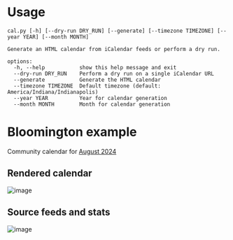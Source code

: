 # Usage

```
cal.py [-h] [--dry-run DRY_RUN] [--generate] [--timezone TIMEZONE] [--year YEAR] [--month MONTH]

Generate an HTML calendar from iCalendar feeds or perform a dry run.

options:
  -h, --help           show this help message and exit
  --dry-run DRY_RUN    Perform a dry run on a single iCalendar URL
  --generate           Generate the HTML calendar
  --timezone TIMEZONE  Default timezone (default: America/Indiana/Indianapolis)
  --year YEAR          Year for calendar generation
  --month MONTH        Month for calendar generation
```

# Bloomington example

Community calendar for [August 2024](https://jonudell.info/bloomington/2024-08.html)

## Rendered calendar

![image](https://github.com/user-attachments/assets/280beee9-d752-47c7-be70-d1b710f08bcc)

## Source feeds and stats

![image](https://github.com/user-attachments/assets/d015fbd7-113a-4049-bf32-a708ba77aac5)
